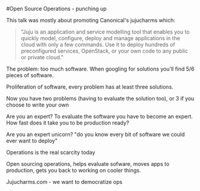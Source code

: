 #Open Source Operations - punching up

This talk was mostly about promoting Canonical's jujucharms which:

>"Juju is an application and service modelling tool that enables you to quickly model, configure, deploy and manage applications in the cloud with only a few commands. Use it to deploy hundreds of preconfigured services, OpenStack, or your own code to any public or private cloud."

The problem: too much software. When googling for solutions you'll find 5/6 pieces of software.
 
Proliferation of software, every problem has at least 
three solutions. 

Now you have two problems (having to evaluate the solution too), or 3 if you choose to write your own

Are you an expert? To evaluate the software you have to become an expert. How fast does it take you to be production ready?

Are you an expert unicorn? "do you know every bit of software we could ever want to deploy"

Operations is the real scarcity today

Open sourcing operations, helps evaluate sofware, moves apps to production, gets you back to working on cooler things. 

Jujucharms.com - we want to democratize ops